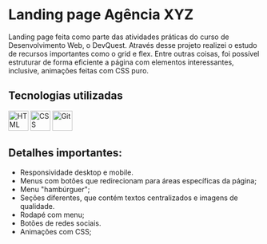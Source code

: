 # Landing page Agência XYZ
Landing page feita como parte das atividades práticas do curso de Desenvolvimento Web, o DevQuest. Através desse projeto realizei o estudo de recursos importantes como o grid e flex. Entre outras coisas, foi possível estruturar de forma eficiente a página com elementos interessantes, inclusive, animações feitas com CSS puro.

## Tecnologias utilizadas
<div style="display: inline_block">
  <img src="https://cdn.jsdelivr.net/gh/devicons/devicon/icons/html5/html5-plain-wordmark.svg" title="HTML" width="40" height="40"/> 
  <img src="https://cdn.jsdelivr.net/gh/devicons/devicon/icons/css3/css3-plain-wordmark.svg" title="CSS" width="40" height="40"/>
  <img src="https://cdn.jsdelivr.net/gh/devicons/devicon/icons/git/git-original.svg" title="Git" width="40" height="40"/>
</div>

## Detalhes importantes:
- Responsividade desktop e mobile.
- Menus com botões que redirecionam para áreas específicas da página;
- Menu "hambúrguer";
- Seções diferentes, que contém textos centralizados e imagens de qualidade.
- Rodapé com menu;
- Botões de redes sociais.
- Animações com CSS;





